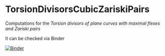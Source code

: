 # TorsionDivisorsCubicZariskiPairs
Computations for the *Torsion divisors of plane curves with maximal flexes and Zariski pairs*

It  can be checked via Binder

[![Binder](https://mybinder.org/badge_logo.svg)](https://mybinder.org/v2/gh/enriqueartal/TorsionDivisorsCubicZariskiPairs/master?filepath=torsion.ipynb)
